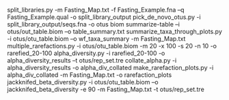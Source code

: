  split_libraries.py -m Fasting_Map.txt -f Fasting_Example.fna –q Fasting_Example.qual -o split_library_output
 pick_de_novo_otus.py -i split_library_output/seqs.fna -o otus
 biom summarize-table –i otus/out_table.biom –o table_summary.txt
 summarize_taxa_through_plots.py -i otus/otu_table.biom –o wf_taxa_summary -m Fasting_Map.txt
 multiple_rarefactions.py -i otus/otu_table.biom -m 20 -x 100 -s 20 -n 10 -o rarefied_20-100
 alpha_diversity.py -i rarefied_20-100 -o alpha_diversity_results –t otus/rep_set.tre
 collate_alpha.py -i alpha_diversity_results -o alpha_div_collated
 make_rarefaction_plots.py -i alpha_div_collated -m Fasting_Map.txt -o rarefaction_plots
 jackknifed_beta_diversity.py -i otus/otu_table.biom –o jackknifed_beta_diversity -e 90 -m Fasting_Map.txt -t otus/rep_set.tre
